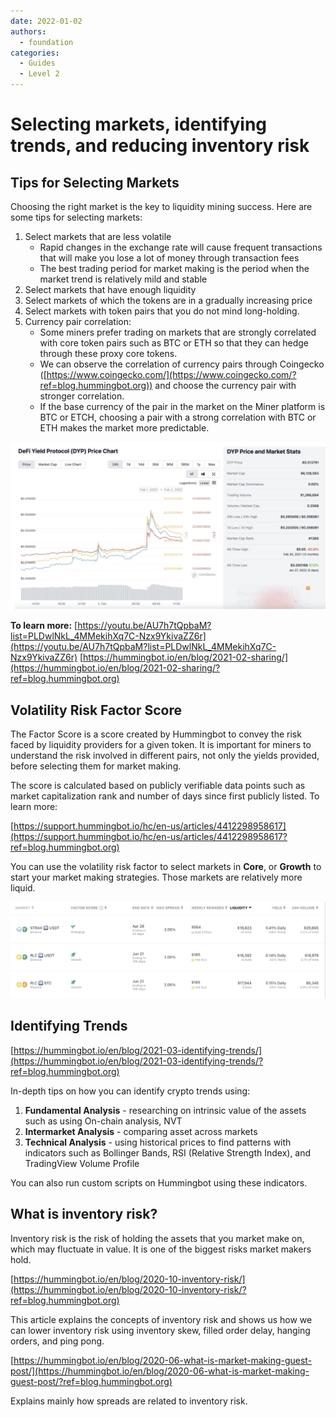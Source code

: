 ```yaml
---
date: 2022-01-02
authors:
  - foundation
categories:
  - Guides
  - Level 2
---
```


# Selecting markets, identifying trends, and reducing inventory risk

## Tips for Selecting Markets
Choosing the right market is the key to liquidity mining success. Here are some tips for selecting markets:
1. Select markets that are less volatile
   - Rapid changes in the exchange rate will cause frequent transactions that will make you lose a lot of money through transaction fees
   - The best trading period for market making is the period when the market trend is relatively mild and stable
2. Select markets that have enough liquidity
3. Select markets of which the tokens are in a gradually increasing price
4. Select markets with token pairs that you do not mind long-holding.
5. Currency pair correlation:
   - Some miners prefer trading on markets that are strongly correlated with core token pairs such as BTC or ETH so that they can hedge through these proxy core tokens.
   - We can observe the correlation of currency pairs through Coingecko ([https://www.coingecko.com/](https://www.coingecko.com/?ref=blog.hummingbot.org)) and choose the currency pair with stronger correlation.
   - If the base currency of the pair in the market on the Miner platform is BTC or ETCH, choosing a pair with a strong correlation with BTC or ETH makes the market more predictable.

<!-- more -->


![Screenshot 2022-03-09 at 5.31.52 PM](image_1.jpg)

**To learn more:** [https://youtu.be/AU7h7tQpbaM?list=PLDwlNkL_4MMekihXq7C-Nzx9YkivaZZ6r](https://youtu.be/AU7h7tQpbaM?list=PLDwlNkL_4MMekihXq7C-Nzx9YkivaZZ6r) [https://hummingbot.io/en/blog/2021-02-sharing/](https://hummingbot.io/en/blog/2021-02-sharing/?ref=blog.hummingbot.org)

## Volatility Risk Factor Score
The Factor Score is a score created by Hummingbot to convey the risk faced by liquidity providers for a given token. It is important for miners to understand the risk involved in different pairs, not only the yields provided, before selecting them for market making.

The score is calculated based on publicly verifiable data points such as market capitalization rank and number of days since first publicly listed. To learn more:

[https://support.hummingbot.io/hc/en-us/articles/4412298958617](https://support.hummingbot.io/hc/en-us/articles/4412298958617?ref=blog.hummingbot.org)

You can use the volatility risk factor to select markets in **Core**, or **Growth** to start your market making strategies. Those markets are relatively more liquid.

![Screenshot 2022-03-07 at 2.52.01 PM](image_2.jpg)

## Identifying Trends
[https://hummingbot.io/en/blog/2021-03-identifying-trends/](https://hummingbot.io/en/blog/2021-03-identifying-trends/?ref=blog.hummingbot.org)

In-depth tips on how you can identify crypto trends using:
1. **Fundamental Analysis** - researching on intrinsic value of the assets such as using On-chain analysis, NVT
2. **Intermarket Analysis** - comparing asset across markets
3. **Technical Analysis** - using historical prices to find patterns with indicators such as Bollinger Bands, RSI (Relative Strength Index), and TradingView Volume Profile

You can also run custom scripts on Hummingbot using these indicators.

## What is inventory risk?
Inventory risk is the risk of holding the assets that you market make on, which may fluctuate in value. It is one of the biggest risks market makers hold.

[https://hummingbot.io/en/blog/2020-10-inventory-risk/](https://hummingbot.io/en/blog/2020-10-inventory-risk/?ref=blog.hummingbot.org)

This article explains the concepts of inventory risk and shows us how we can lower inventory risk using inventory skew, filled order delay, hanging orders, and ping pong.

[https://hummingbot.io/en/blog/2020-06-what-is-market-making-guest-post/](https://hummingbot.io/en/blog/2020-06-what-is-market-making-guest-post/?ref=blog.hummingbot.org)

Explains mainly how spreads are related to inventory risk.

